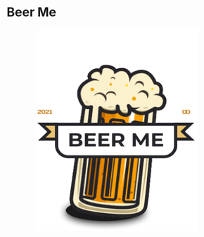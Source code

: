 # Beer Me
<p align="center">
  <img width="365" height="462" src="./beer-me/src/assets/pint.png">
</p>
